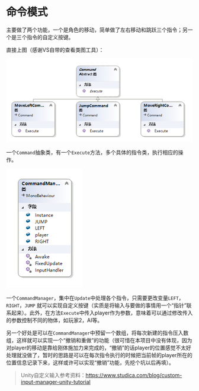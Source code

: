 # 命令模式

主要做了两个功能，一个是角色的移动，简单做了左右移动和跳跃三个指令；另一个是三个指令的自定义按键。

直接上图（感谢VS自带的查看类图工具）：

![image-20200912174049174](https://raw.githubusercontent.com/LudoArt/TyporaPictureBed/master/image-20200912174049174.png)

一个`Command`抽象类，有一个`Execute`方法，多个具体的指令类，执行相应的操作。

![image-20200912174210400](https://raw.githubusercontent.com/LudoArt/TyporaPictureBed/master/image-20200912174210400.png)

一个`CommandManager`，集中在`Update`中处理各个指令，只需要更改变量`LEFT`，`RIGHT`，`JUMP` 就可以实现自定义按键（实质是将输入与要做的事情用一个“指针”联系起来）。此外，在方法`Execute`中传入player作为参数，意味着可以通过修改传入的参数控制不同的物体，如玩家2，AI等。

另一个好处是可以在`CommandManager`中预留一个数组，将每次新建的指令压入数组，这样就可以实现一个“撤销和重做”的功能（很可惜在本项目中没有体现，因为对player的移动是靠给刚体施加力来完成的，“撤销”的话player的位置感觉不太好处理就没做了，暂时的思路是可以在每次指令执行的时候把当前帧的player所在的位置信息记录下来，这样或许可以实现“撤销”功能，先挖个坑以后再填）。

> Unity自定义输入参考资料：https://www.studica.com/blog/custom-input-manager-unity-tutorial